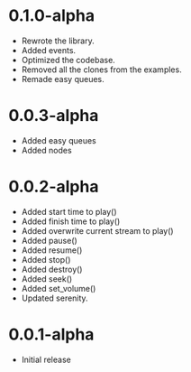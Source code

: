# 0.1.0-alpha
- Rewrote the library.
- Added events.
- Optimized the codebase.
- Removed all the clones from the examples.
- Remade easy queues.

# 0.0.3-alpha
- Added easy queues
- Added nodes

# 0.0.2-alpha
- Added start time to play()
- Added finish time to play()
- Added overwrite current stream to play()
- Added pause()
- Added resume()
- Added stop()
- Added destroy()
- Added seek()
- Added set_volume()
- Updated serenity.

# 0.0.1-alpha
- Initial release
